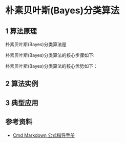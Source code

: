 # 朴素贝叶斯(Bayes)分类算法

## 1 算法原理

朴素贝叶斯(Bayes)分类算法是

朴素贝叶斯(Bayes)分类算法的核心步骤如下:

朴素贝叶斯(Bayes)分类算法的核心优势如下：

## 2 算法实例

## 3 典型应用

## 参考资料

- [Cmd Markdown 公式指导手册](https://www.zybuluo.com/codeep/note/163962)